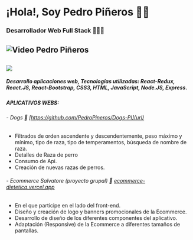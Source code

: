# ¡Hola!, Soy Pedro Piñeros 👋🏽
###  Desarrollador Web Full Stack 👨🏽‍💻
![Video Pedro Piñeros](https://user-images.githubusercontent.com/40897414/138632404-c63e5e01-8d10-4111-8390-b1ba9d0cf710.gif)
------------
![](https://github-readme-stats.vercel.app/api?username=anuraghazra&show_icons=true&theme=radical)
------------
##### Desarrollo aplicaciones web, Tecnologías utilizadas: React-Redux, React.JS, React-Bootstrap, CSS3, HTML, JavaScript, Node.JS, Express.
##### **APLICATIVOS WEBS:**
###### - Dogs 🐶 [https://github.com/PedroPineros/Dogs-PI](url)
- Filtrados de orden ascendente y descendentemente, peso máximo y mínimo, tipo de raza, tipo de temperamentos, búsqueda de nombre de raza.
- Detalles de Raza de perro
- Consumo de Api.
- Creación de nuevas razas de perros.

###### - Ecommerce Salvatore (proyecto grupal) 🛒 [ecommerce-dietetica.vercel.app](url)
- En el que participe en el lado del front-end.
- Diseño y creación de logo y banners promocionales de la Ecommerce.
- Desarrollo de diseño de los diferentes componentes del aplicativo. 
- Adaptación (Responsive) de la Ecommerce a diferentes tamaños de pantallas.
